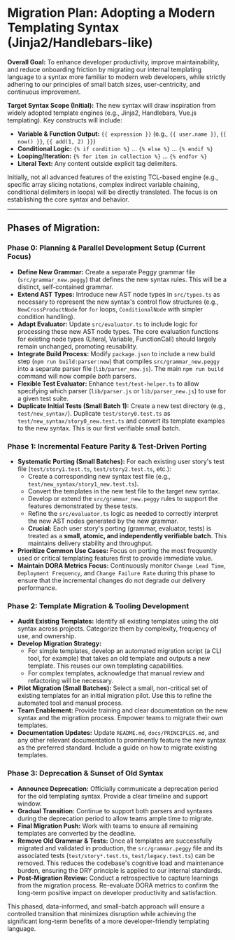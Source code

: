 # Migration Plan: Adopting a Modern Templating Syntax (Jinja2/Handlebars-like)

**Overall Goal:** To enhance developer productivity, improve maintainability, and reduce onboarding friction by migrating our internal templating language to a syntax more familiar to modern web developers, while strictly adhering to our principles of small batch sizes, user-centricity, and continuous improvement.

**Target Syntax Scope (Initial):**
The new syntax will draw inspiration from widely adopted template engines (e.g., Jinja2, Handlebars, Vue.js templating). Key constructs will include:

* **Variable & Function Output:** `{{ expression }}` (e.g., `{{ user.name }}`, `{{ now() }}`, `{{ add(1, 2) }}`)
* **Conditional Logic:** `{% if condition %}` ... `{% else %}` ... `{% endif %}`
* **Looping/Iteration:** `{% for item in collection %}` ... `{% endfor %}`
* **Literal Text:** Any content outside explicit tag delimiters.

Initially, not all advanced features of the existing TCL-based engine (e.g., specific array slicing notations, complex indirect variable chaining, conditional delimiters in loops) will be directly translated. The focus is on establishing the core syntax and behavior.

---

## **Phases of Migration:**

### **Phase 0: Planning & Parallel Development Setup (Current Focus)**

* **Define New Grammar:** Create a separate Peggy grammar file (`src/grammar_new.peggy`) that defines the new syntax rules. This will be a distinct, self-contained grammar.
* **Extend AST Types:** Introduce new AST node types in `src/types.ts` as necessary to represent the new syntax's control flow structures (e.g., `NewCrossProductNode` for `for` loops, `ConditionalNode` with simpler condition handling).
* **Adapt Evaluator:** Update `src/evaluator.ts` to include logic for processing these new AST node types. The core evaluation functions for existing node types (Literal, Variable, FunctionCall) should largely remain unchanged, promoting reusability.
* **Integrate Build Process:** Modify `package.json` to include a new build step (`npm run build:parser:new`) that compiles `src/grammar_new.peggy` into a separate parser file (`lib/parser_new.js`). The main `npm run build` command will now compile *both* parsers.
* **Flexible Test Evaluator:** Enhance `test/test-helper.ts` to allow specifying which parser (`lib/parser.js` or `lib/parser_new.js`) to use for a given test suite.
* **Duplicate Initial Tests (Small Batch 1):** Create a new test directory (e.g., `test/new_syntax/`). Duplicate `test/story0.test.ts` as `test/new_syntax/story0_new.test.ts` and convert its template examples to the new syntax. This is our first verifiable small batch.

### **Phase 1: Incremental Feature Parity & Test-Driven Porting**

* **Systematic Porting (Small Batches):** For each existing user story's test file (`test/story1.test.ts`, `test/story2.test.ts`, etc.):
  * Create a corresponding new syntax test file (e.g., `test/new_syntax/story1_new.test.ts`).
  * Convert the templates in the new test file to the target new syntax.
  * Develop or extend the `src/grammar_new.peggy` rules to support the features demonstrated by these tests.
  * Refine the `src/evaluator.ts` logic as needed to correctly interpret the new AST nodes generated by the new grammar.
  * **Crucial:** Each user story's porting (grammar, evaluator, tests) is treated as a **small, atomic, and independently verifiable batch**. This maintains delivery stability and throughput.
* **Prioritize Common Use Cases:** Focus on porting the most frequently used or critical templating features first to provide immediate value.
* **Maintain DORA Metrics Focus:** Continuously monitor `Change Lead Time`, `Deployment Frequency`, and `Change Failure Rate` during this phase to ensure that the incremental changes do not degrade our delivery performance.

### **Phase 2: Template Migration & Tooling Development**

* **Audit Existing Templates:** Identify all existing templates using the old syntax across projects. Categorize them by complexity, frequency of use, and ownership.
* **Develop Migration Strategy:**
  * For simple templates, develop an automated migration script (a CLI tool, for example) that takes an old template and outputs a new template. This reuses our own templating capabilities.
  * For complex templates, acknowledge that manual review and refactoring will be necessary.
* **Pilot Migration (Small Batches):** Select a small, non-critical set of existing templates for an initial migration pilot. Use this to refine the automated tool and manual process.
* **Team Enablement:** Provide training and clear documentation on the new syntax and the migration process. Empower teams to migrate their own templates.
* **Documentation Updates:** Update `README.md`, `docs/PRINCIPLES.md`, and any other relevant documentation to prominently feature the new syntax as the preferred standard. Include a guide on how to migrate existing templates.

### **Phase 3: Deprecation & Sunset of Old Syntax**

* **Announce Deprecation:** Officially communicate a deprecation period for the old templating syntax. Provide a clear timeline and support window.
* **Gradual Transition:** Continue to support both parsers and syntaxes during the deprecation period to allow teams ample time to migrate.
* **Final Migration Push:** Work with teams to ensure all remaining templates are converted by the deadline.
* **Remove Old Grammar & Tests:** Once all templates are successfully migrated and validated in production, the `src/grammar.peggy` file and its associated tests (`test/story*.test.ts`, `test/legacy.test.ts`) can be removed. This reduces the codebase's cognitive load and maintenance burden, ensuring the DRY principle is applied to our internal standards.
* **Post-Migration Review:** Conduct a retrospective to capture learnings from the migration process. Re-evaluate DORA metrics to confirm the long-term positive impact on developer productivity and satisfaction.

This phased, data-informed, and small-batch approach will ensure a controlled transition that minimizes disruption while achieving the significant long-term benefits of a more developer-friendly templating language.
